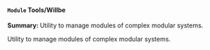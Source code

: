 <h4><a class="anchor-special" kind="module" name="Tools/Willbe" id="module_Tools/Willbe" url="/#/reference/module/Tools/Willbe#module_Tools/Willbe"><code>Module</code> Tools/Willbe</a></h4>

<p><strong>Summary: </strong>Utility to manage modules of complex modular systems.</p>

<p>Utility to manage modules of complex modular systems.</p>


